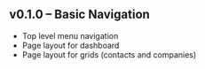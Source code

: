 ## v0.1.0 – Basic Navigation

* Top level menu navigation
* Page layout for dashboard
* Page layout for grids (contacts and companies)
